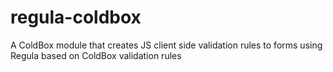 regula-coldbox
==============

A ColdBox module that creates JS client side validation rules to forms using Regula based on ColdBox validation rules
